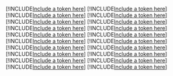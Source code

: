 [!INCLUDE[Include a token here](refs1532609404199/r1.md)]
[!INCLUDE[Include a token here](refs1532609404199/r2.md)]
[!INCLUDE[Include a token here](refs1532609404199/r3.md)]
[!INCLUDE[Include a token here](refs1532609404199/r4.md)]
[!INCLUDE[Include a token here](refs1532609404199/r5.md)]
[!INCLUDE[Include a token here](refs1532609404199/r6.md)]
[!INCLUDE[Include a token here](refs1532609404199/r7.md)]
[!INCLUDE[Include a token here](refs1532609404199/r8.md)]
[!INCLUDE[Include a token here](refs1532609404199/r9.md)]
[!INCLUDE[Include a token here](refs1532609404199/r10.md)]
[!INCLUDE[Include a token here](refs1532609404199/r11.md)]
[!INCLUDE[Include a token here](refs1532609404199/r12.md)]
[!INCLUDE[Include a token here](refs1532609404199/r13.md)]
[!INCLUDE[Include a token here](refs1532609404199/r14.md)]
[!INCLUDE[Include a token here](refs1532609404199/r15.md)]
[!INCLUDE[Include a token here](refs1532609404199/r16.md)]
[!INCLUDE[Include a token here](refs1532609404199/r17.md)]
[!INCLUDE[Include a token here](refs1532609404199/r18.md)]
[!INCLUDE[Include a token here](refs1532609404199/r19.md)]
[!INCLUDE[Include a token here](refs1532609404199/r20.md)]